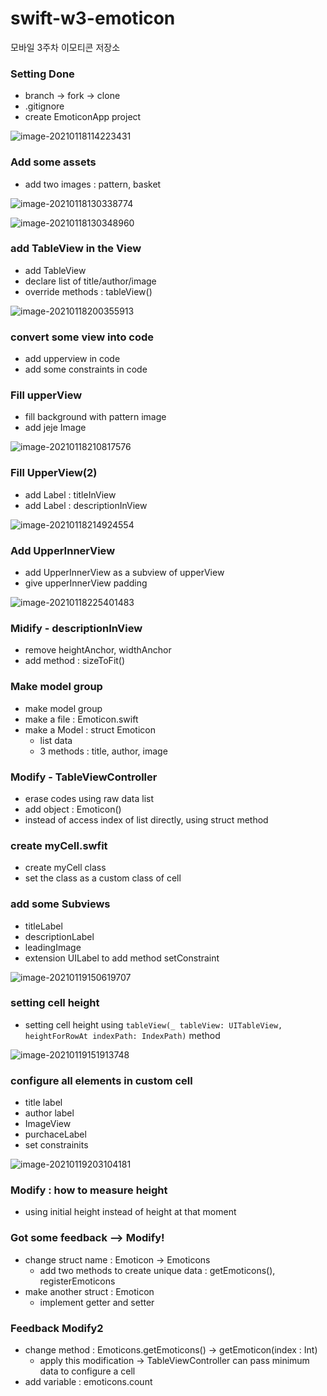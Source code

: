 # swift-w3-emoticon
모바일 3주차 이모티콘 저장소

### Setting Done

- branch -> fork -> clone
- .gitignore
- create EmoticonApp project

![image-20210118114223431](README.assets/image-20210118114223431.png)

### Add some assets

- add two images : pattern, basket

![image-20210118130338774](README.assets/image-20210118130338774.png)

![image-20210118130348960](README.assets/image-20210118130348960.png)

### add TableView in the View

- add TableView
- declare list of title/author/image
- override methods : tableView()

![image-20210118200355913](README.assets/image-20210118200355913.png)

### convert some view into code

- add upperview in code
- add some constraints in code

### Fill upperView

- fill background with pattern image
- add jeje Image

![image-20210118210817576](README.assets/image-20210118210817576.png)

### Fill UpperView(2)

- add Label : titleInView
- add Label : descriptionInView

![image-20210118214924554](README.assets/image-20210118214924554.png)

### Add UpperInnerView

- add UpperInnerView as a subview of upperView
- give upperInnerView padding

![image-20210118225401483](README.assets/image-20210118225401483.png)

### Midify - descriptionInView

- remove heightAnchor, widthAnchor
- add method : sizeToFit()

### Make model group

- make model group
- make a file : Emoticon.swift
- make a Model : struct Emoticon
  - list data
  - 3 methods : title, author, image

### Modify - TableViewController

- erase codes using raw data list
- add object : Emoticon()
- instead of access index of list directly, using struct method

### create myCell.swfit

- create myCell class
- set the class as a custom class of cell

### add some Subviews

- titleLabel
- descriptionLabel
- leadingImage
- extension UILabel to add method setConstraint

![image-20210119150619707](README.assets/image-20210119150619707.png)

### setting cell height

- setting cell height using `tableView(_ tableView: UITableView, heightForRowAt indexPath: IndexPath)` method

![image-20210119151913748](README.assets/image-20210119151913748.png)

### configure all elements in custom cell

- title label
- author label
- ImageView
- purchaceLabel
- set constrainits

![image-20210119203104181](README.assets/image-20210119203104181.png)

### Modify : how to measure height

- using initial height instead of height at that moment

### Got some feedback --> Modify!

- change struct name : Emoticon -> Emoticons
  - add two methods to create unique data : getEmoticons(), registerEmoticons
- make another struct : Emoticon
  - implement getter and setter

### Feedback Modify2

- change method : Emoticons.getEmoticons() -> getEmoticon(index : Int)
  - apply this modification -> TableViewController can pass minimum data to configure a cell
- add variable : emoticons.count


